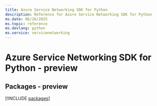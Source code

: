 ```yaml
---
title: Azure Service Networking SDK for Python
description: Reference for Azure Service Networking SDK for Python
ms.date: 06/26/2025
ms.topic: reference
ms.devlang: python
ms.service: servicenetworking
---
```

# Azure Service Networking SDK for Python - preview
## Packages - preview
[!INCLUDE [packages](service-networking-index.md)]